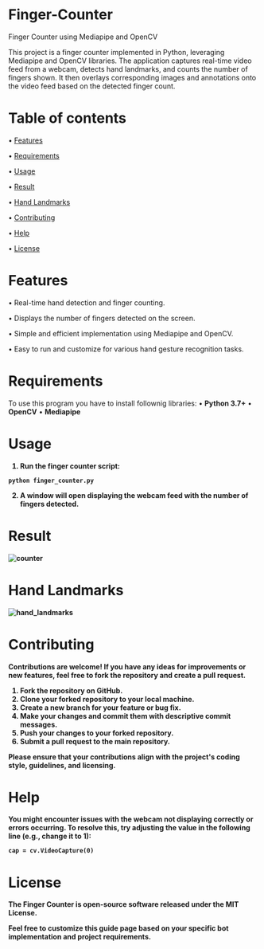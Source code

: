 # Finger-Counter
Finger Counter using Mediapipe and OpenCV

This project is a finger counter implemented in Python, leveraging Mediapipe and OpenCV libraries. The application captures real-time video feed from a webcam, detects hand landmarks, and counts the number of fingers shown. It then overlays corresponding images and annotations onto the video feed based on the detected finger count.

# Table of contents
• [Features](https://github.com/z1ppyyy/Finger-Counter?tab=readme-ov-file#features) 

• [Requirements](https://github.com/z1ppyyy/Finger-Counter?tab=readme-ov-file#requirements)

• [Usage](https://github.com/z1ppyyy/Finger-Counter?tab=readme-ov-file#usage)

• [Result](https://github.com/z1ppyyy/Finger-Counter#result)

• [Hand Landmarks](https://github.com/z1ppyyy/Finger-Counter?tab=readme-ov-file#hand-landmarks)

• [Contributing](https://github.com/z1ppyyy/Finger-Counter?tab=readme-ov-file#contributing)

• [Help](https://github.com/z1ppyyy/Finger-Counter?tab=readme-ov-file#help)

• [License](https://github.com/z1ppyyy/Finger-Counter?tab=readme-ov-file#license)

# Features
• Real-time hand detection and finger counting.

• Displays the number of fingers detected on the screen.

• Simple and efficient implementation using Mediapipe and OpenCV.

• Easy to run and customize for various hand gesture recognition tasks.

# Requirements
To use this program you have to install follownig libraries: 
• <b>Python 3.7+</b>
• <b>OpenCV</b>
• <b>Mediapipe<b>

# Usage
1. Run the finger counter script:
   
```
python finger_counter.py
```
2. A window will open displaying the webcam feed with the number of fingers detected.

# Result
![counter](https://github.com/z1ppyyy/Finger-Counter/assets/139076325/ea65cf33-e0f9-40d0-9db3-7bb64fb27a10)


# Hand Landmarks
![hand_landmarks](https://github.com/z1ppyyy/Finger-Counter/assets/139076325/d897b1c1-9d33-43a4-ad67-ee180a751dbc)

# Contributing
Contributions are welcome! If you have any ideas for improvements or new features, feel free to fork the repository and create a pull request.

1. Fork the repository on GitHub.
2. Clone your forked repository to your local machine.
3. Create a new branch for your feature or bug fix.
4. Make your changes and commit them with descriptive commit messages.
5. Push your changes to your forked repository.
6. Submit a pull request to the main repository.

Please ensure that your contributions align with the project's coding style, guidelines, and licensing.

# Help
You might encounter issues with the webcam not displaying correctly or errors occurring. 
To resolve this, try adjusting the value in the following line (e.g., change it to 1):
```
cap = cv.VideoCapture(0)
```

# License
The Finger Counter is open-source software released under the MIT License.

Feel free to customize this guide page based on your specific bot implementation and project requirements.
